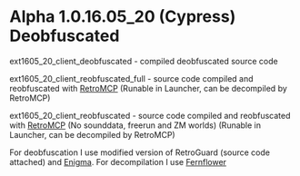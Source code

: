# Alpha 1.0.16.05_20 (Cypress) Deobfuscated

ext1605_20_client_deobfuscated - compiled deobfuscated source code

ext1605_20_client_reobfuscated_full - source code compiled and reobfuscated with [RetroMCP](https://github.com/MCPHackers/RetroMCP-Java) (Runable in Launcher, can be decompiled by RetroMCP)

ext1605_20_client_reobfuscated - source code compiled and reobfuscated with [RetroMCP](https://github.com/MCPHackers/RetroMCP-Java) (No sounddata, freerun and ZM worlds) (Runable in Launcher, can be decompiled by RetroMCP)

For deobfuscation I use modified version of RetroGuard (source code attached) and [Enigma](https://github.com/FabricMC/Enigma). For decompilation I use [Fernflower](https://github.com/fesh0r/fernflower)
